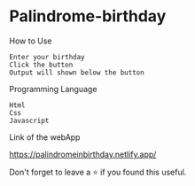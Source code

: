 # Palindrome-birthday

How to Use

    Enter your birthday
    Click the button
    Output will shown below the button

Programming Language

    Html
    Css
    Javascript

Link of the webApp

https://palindromeinbirthday.netlify.app/

Don't forget to leave a ⭐ if you found this useful.
